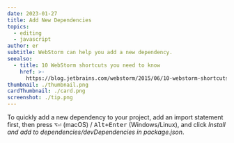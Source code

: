 ```yaml
---
date: 2023-01-27
title: Add New Dependencies
topics:
  - editing
  - javascript
author: er
subtitle: WebStorm can help you add a new dependency.
seealso:
  - title: 10 WebStorm shortcuts you need to know
    href: >-
      https://blog.jetbrains.com/webstorm/2015/06/10-webstorm-shortcuts-you-need-to-know/
thumbnail: ./thumbnail.png
cardThumbnail: ./card.png
screenshot: ./tip.png
---
```


To quickly add a new dependency to your project, add an import statement first, then press <kbd>⌥⏎</kbd> (macOS) / <kbd>Alt+Enter</kbd> (Windows/Linux), and click _Install and add to dependencies/devDependencies in package.json_.
